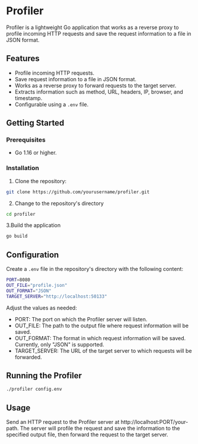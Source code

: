 # Profiler

Profiler is a lightweight Go application that works as a reverse proxy to profile incoming HTTP requests and save the request information to a file in JSON format.

## Features

- Profile incoming HTTP requests.
- Save request information to a file in JSON format.
- Works as a reverse proxy to forward requests to the target server.
- Extracts information such as method, URL, headers, IP, browser, and timestamp.
- Configurable using a `.env` file.

## Getting Started

### Prerequisites

- Go 1.16 or higher.

### Installation

1. Clone the repository:

```sh
git clone https://github.com/yourusername/profiler.git
```

2. Change to the repository's directory
```sh
cd profiler
```

3.Build the application
```sh
go build
```


## Configuration

Create a `.env` file in the repository's directory with the following content:

```sh
PORT=8080
OUT_FILE="profile.json"
OUT_FORMAT="JSON"
TARGET_SERVER="http://localhost:50133"
```
Adjust the values as needed:

- PORT: The port on which the Profiler server will listen.
- OUT_FILE: The path to the output file where request information will be saved.
- OUT_FORMAT: The format in which request information will be saved. Currently, only "JSON" is supported.
- TARGET_SERVER: The URL of the target server to which requests will be forwarded.


## Running the Profiler

```sh
./profiler config.env
```

## Usage

Send an HTTP request to the Profiler server at http://localhost:PORT/your-path. The server will profile the request and save the information to the specified output file, then forward the request to the target server.
